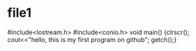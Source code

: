 # file1
#include<Iostream.h>
#include<conio.h>
void main()
{clrscr();
cout<<"hello, this is my first program on github";
getch();}
